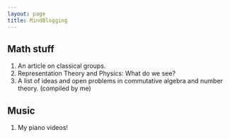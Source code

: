 ```yaml
---
layout: page
title: MindBlogging
---
```


<h2>
  Math stuff
</h2>

1. An article on classical groups.
2. Representation Theory and Physics: What do we see?
3. A list of ideas and open problems in commutative algebra and number theory. (compiled by me)

<h2>
   Music
</h2>

1. My piano videos!

